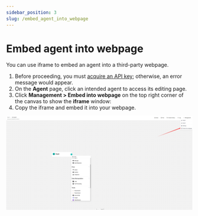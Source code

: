 ```yaml
---
sidebar_position: 3
slug: /embed_agent_into_webpage
---
```


# Embed agent into webpage

You can use iframe to embed an agent into a third-party webpage.

1. Before proceeding, you must [acquire an API key](../models/llm_api_key_setup.md); otherwise, an error message would appear.
2. On the **Agent** page, click an intended agent to access its editing page.
3. Click **Management > Embed into webpage** on the top right corner of the canvas to show the **iframe** window:
4. Copy the iframe and embed it into your webpage.

![Embed_agent](https://raw.githubusercontent.com/infiniflow/ragflow-docs/main/images/embed_agent_into_webpage.jpg)